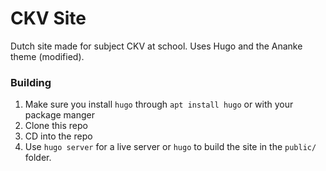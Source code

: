 # CKV Site
Dutch site made for subject CKV at school. Uses Hugo and the Ananke theme (modified).

### Building
1. Make sure you install `hugo` through `apt install hugo` or with your package manger
2. Clone this repo
3. CD into the repo
4. Use `hugo server` for a live server or `hugo` to build the site in the `public/` folder.
